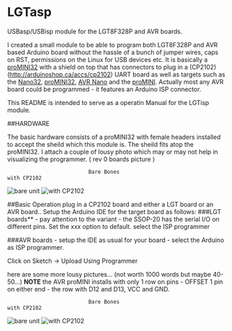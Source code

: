 # LGTasp
USBasp/USBisp module for the LGT8F328P and AVR boards.

I created a small module to be able to program both LGT8F328P and AVR based Arduino board without the hassle of a bunch of jumper wires, caps on RST, permissions on the Linux for USB devices etc.  It is basically a [proMINI32](https://arduinoshop.ca/lgt8f328/promini32) with a shield on top that has connectors to plug in a (CP2102)(http://arduinoshop.ca/accs/cp2102) UART board as well as targets such as the [Nano32](http://arduinoshop.ca/lgt8f328/nano32), [proMINI32](http://arduinoshop.ca/lgt8f328/promini32), [AVR Nano](http://arduinoshop.ca/atmelbased/arduino-nano) and the [proMINI](http://arduinoshop.ca/atmelbased/promini5).  Actually most any AVR board could be programmed - it features an Arduino ISP connector.

This README is intended to serve as a operatin Manual for the LGTisp module.

##HARDWARE

The basic hardware consists of a proMINI32 with female headers installed to accept the sheild which this module is.  The sheild fits atop the proMINI32.    I attach a couple of lousy photo which may or may not help in visualizing the programmer.  ( rev 0 boards picture )

                              Bare Bones                                                with CP2102
   ![bare unit](https://arduinoshop.ca/images/multiISP_0_360.png)      ![with CP2102](https://arduinoshop.ca/images/multiISP_1_360.png)
   
##Basic Operation plug in a CP2102 board and either a LGT board or an AVR board..  Setup the Arduino IDE for the target board as follows:
  ###LGT boards** - pay attention to the variant - the SSOP-20 has the serial I/O on different pins. Set the xxx option to default.
  select the ISP programmer
  
###AVR boards - setup the IDE as usual for your board - select the Arduino as ISP programmer.

Click on    Sketch -> Upload Using Programmer   

here are some more lousy pictures... (not worth 1000 words but maybe 40-50...) **NOTE** the AVR proMINI installs with only 1 row on pins - OFFSET 1 pin on either end - the row with D12 and D13, VCC and GND. 

                              Bare Bones                                                with CP2102
   ![bare unit](https://arduinoshop.ca/images/multiISP_NANO32_360.png)      ![with CP2102](https://arduinoshop.ca/images/multiISP_NANO_360.png)
